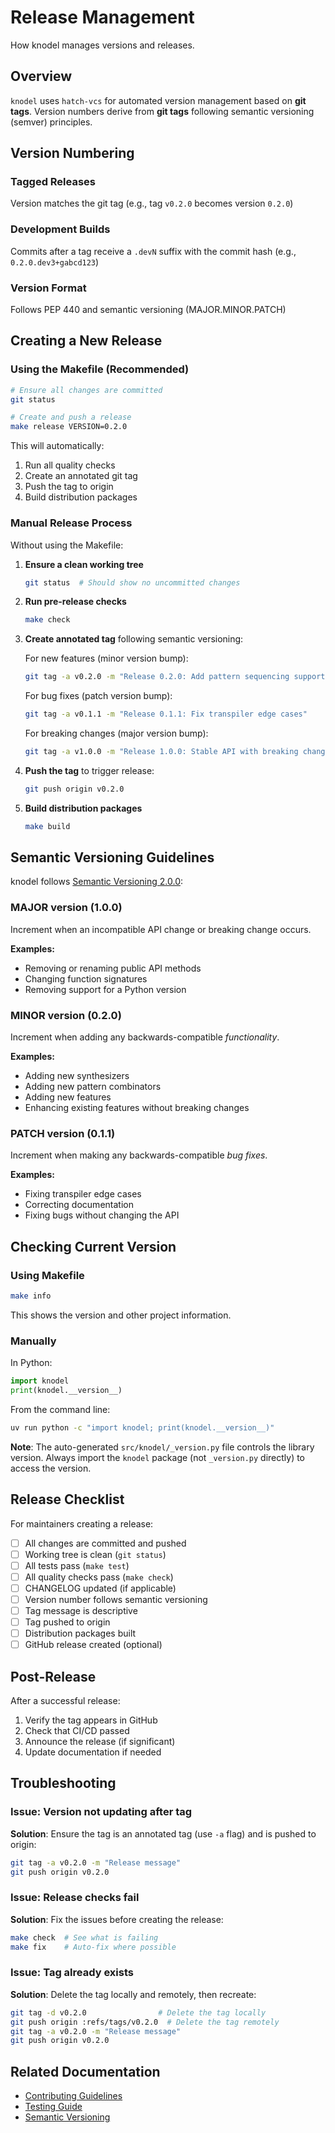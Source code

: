 # Release Management

How knodel manages versions and releases.

## Overview

`knodel` uses `hatch-vcs` for automated version management based on **git tags**.
Version numbers derive from **git tags** following semantic versioning (semver) principles.

## Version Numbering

### Tagged Releases

Version matches the git tag (e.g., tag `v0.2.0` becomes version `0.2.0`)

### Development Builds

Commits after a tag receive a `.devN` suffix with the commit hash (e.g., `0.2.0.dev3+gabcd123`)

### Version Format

Follows PEP 440 and semantic versioning (MAJOR.MINOR.PATCH)

## Creating a New Release

### Using the Makefile (Recommended)

```bash
# Ensure all changes are committed
git status

# Create and push a release
make release VERSION=0.2.0
```

This will automatically:
1. Run all quality checks
2. Create an annotated git tag
3. Push the tag to origin
4. Build distribution packages

### Manual Release Process

Without using the Makefile:

1. **Ensure a clean working tree**
   ```bash
   git status  # Should show no uncommitted changes
   ```

2. **Run pre-release checks**
   ```bash
   make check
   ```

3. **Create annotated tag** following semantic versioning:
   
   For new features (minor version bump):
   ```bash
   git tag -a v0.2.0 -m "Release 0.2.0: Add pattern sequencing support"
   ```
   
   For bug fixes (patch version bump):
   ```bash
   git tag -a v0.1.1 -m "Release 0.1.1: Fix transpiler edge cases"
   ```
   
   For breaking changes (major version bump):
   ```bash
   git tag -a v1.0.0 -m "Release 1.0.0: Stable API with breaking changes"
   ```

4. **Push the tag** to trigger release:
   ```bash
   git push origin v0.2.0
   ```

5. **Build distribution packages**
   ```bash
   make build
   ```

## Semantic Versioning Guidelines

knodel follows [Semantic Versioning 2.0.0](https://semver.org/):

### MAJOR version (1.0.0)

Increment when an incompatible API change or breaking change occurs.

**Examples:**
- Removing or renaming public API methods
- Changing function signatures
- Removing support for a Python version

### MINOR version (0.2.0)

Increment when adding any backwards-compatible _functionality_.

**Examples:**
- Adding new synthesizers
- Adding new pattern combinators
- Adding new features
- Enhancing existing features without breaking changes

### PATCH version (0.1.1)

Increment when making any backwards-compatible _bug fixes_.

**Examples:**
- Fixing transpiler edge cases
- Correcting documentation
- Fixing bugs without changing the API

## Checking Current Version

### Using Makefile

```bash
make info
```

This shows the version and other project information.

### Manually

In Python:
```python
import knodel
print(knodel.__version__)
```

From the command line:
```bash
uv run python -c "import knodel; print(knodel.__version__)"
```

**Note**: The auto-generated `src/knodel/_version.py` file controls the library version.
Always import the `knodel` package (not `_version.py` directly) to access the version.

## Release Checklist

For maintainers creating a release:

- [ ] All changes are committed and pushed
- [ ] Working tree is clean (`git status`)
- [ ] All tests pass (`make test`)
- [ ] All quality checks pass (`make check`)
- [ ] CHANGELOG updated (if applicable)
- [ ] Version number follows semantic versioning
- [ ] Tag message is descriptive
- [ ] Tag pushed to origin
- [ ] Distribution packages built
- [ ] GitHub release created (optional)

## Post-Release

After a successful release:

1. Verify the tag appears in GitHub
2. Check that CI/CD passed
3. Announce the release (if significant)
4. Update documentation if needed

## Troubleshooting

### Issue: Version not updating after tag

**Solution**: Ensure the tag is an annotated tag (use `-a` flag) and is pushed to origin:

```bash
git tag -a v0.2.0 -m "Release message"
git push origin v0.2.0
```

### Issue: Release checks fail

**Solution**: Fix the issues before creating the release:

```bash
make check  # See what is failing
make fix    # Auto-fix where possible
```

### Issue: Tag already exists

**Solution**: Delete the tag locally and remotely, then recreate:

```bash
git tag -d v0.2.0                # Delete the tag locally
git push origin :refs/tags/v0.2.0  # Delete the tag remotely
git tag -a v0.2.0 -m "Release message"
git push origin v0.2.0
```

## Related Documentation

- [Contributing Guidelines](../contributing/CONTRIBUTING.md)
- [Testing Guide](testing.md)
- [Semantic Versioning](https://semver.org/)
